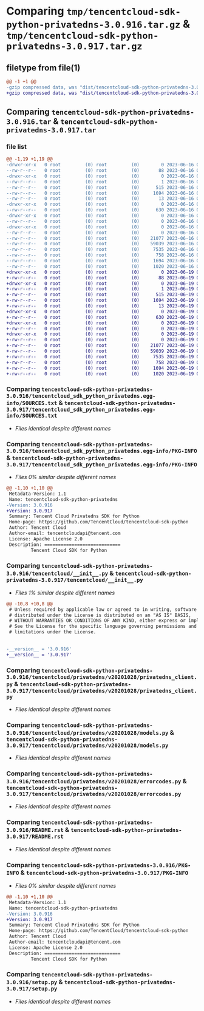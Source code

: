 # Comparing `tmp/tencentcloud-sdk-python-privatedns-3.0.916.tar.gz` & `tmp/tencentcloud-sdk-python-privatedns-3.0.917.tar.gz`

## filetype from file(1)

```diff
@@ -1 +1 @@
-gzip compressed data, was "dist/tencentcloud-sdk-python-privatedns-3.0.916.tar", last modified: Fri Jun 16 00:39:06 2023, max compression
+gzip compressed data, was "dist/tencentcloud-sdk-python-privatedns-3.0.917.tar", last modified: Mon Jun 19 00:30:47 2023, max compression
```

## Comparing `tencentcloud-sdk-python-privatedns-3.0.916.tar` & `tencentcloud-sdk-python-privatedns-3.0.917.tar`

### file list

```diff
@@ -1,19 +1,19 @@
-drwxr-xr-x   0 root         (0) root         (0)        0 2023-06-16 00:39:06.000000 tencentcloud-sdk-python-privatedns-3.0.916/
--rw-r--r--   0 root         (0) root         (0)       88 2023-06-16 00:39:06.000000 tencentcloud-sdk-python-privatedns-3.0.916/setup.cfg
-drwxr-xr-x   0 root         (0) root         (0)        0 2023-06-16 00:39:06.000000 tencentcloud-sdk-python-privatedns-3.0.916/tencentcloud_sdk_python_privatedns.egg-info/
--rw-r--r--   0 root         (0) root         (0)        1 2023-06-16 00:39:06.000000 tencentcloud-sdk-python-privatedns-3.0.916/tencentcloud_sdk_python_privatedns.egg-info/dependency_links.txt
--rw-r--r--   0 root         (0) root         (0)      515 2023-06-16 00:39:06.000000 tencentcloud-sdk-python-privatedns-3.0.916/tencentcloud_sdk_python_privatedns.egg-info/SOURCES.txt
--rw-r--r--   0 root         (0) root         (0)     1694 2023-06-16 00:39:06.000000 tencentcloud-sdk-python-privatedns-3.0.916/tencentcloud_sdk_python_privatedns.egg-info/PKG-INFO
--rw-r--r--   0 root         (0) root         (0)       13 2023-06-16 00:39:06.000000 tencentcloud-sdk-python-privatedns-3.0.916/tencentcloud_sdk_python_privatedns.egg-info/top_level.txt
-drwxr-xr-x   0 root         (0) root         (0)        0 2023-06-16 00:39:06.000000 tencentcloud-sdk-python-privatedns-3.0.916/tencentcloud/
--rw-r--r--   0 root         (0) root         (0)      630 2023-06-16 00:39:06.000000 tencentcloud-sdk-python-privatedns-3.0.916/tencentcloud/__init__.py
-drwxr-xr-x   0 root         (0) root         (0)        0 2023-06-16 00:39:06.000000 tencentcloud-sdk-python-privatedns-3.0.916/tencentcloud/privatedns/
--rw-r--r--   0 root         (0) root         (0)        0 2023-06-16 00:39:06.000000 tencentcloud-sdk-python-privatedns-3.0.916/tencentcloud/privatedns/__init__.py
-drwxr-xr-x   0 root         (0) root         (0)        0 2023-06-16 00:39:06.000000 tencentcloud-sdk-python-privatedns-3.0.916/tencentcloud/privatedns/v20201028/
--rw-r--r--   0 root         (0) root         (0)        0 2023-06-16 00:39:06.000000 tencentcloud-sdk-python-privatedns-3.0.916/tencentcloud/privatedns/v20201028/__init__.py
--rw-r--r--   0 root         (0) root         (0)    21077 2023-06-16 00:39:06.000000 tencentcloud-sdk-python-privatedns-3.0.916/tencentcloud/privatedns/v20201028/privatedns_client.py
--rw-r--r--   0 root         (0) root         (0)    59039 2023-06-16 00:39:06.000000 tencentcloud-sdk-python-privatedns-3.0.916/tencentcloud/privatedns/v20201028/models.py
--rw-r--r--   0 root         (0) root         (0)     7535 2023-06-16 00:39:06.000000 tencentcloud-sdk-python-privatedns-3.0.916/tencentcloud/privatedns/v20201028/errorcodes.py
--rw-r--r--   0 root         (0) root         (0)      758 2023-06-16 00:39:06.000000 tencentcloud-sdk-python-privatedns-3.0.916/README.rst
--rw-r--r--   0 root         (0) root         (0)     1694 2023-06-16 00:39:06.000000 tencentcloud-sdk-python-privatedns-3.0.916/PKG-INFO
--rw-r--r--   0 root         (0) root         (0)     1020 2023-06-16 00:39:06.000000 tencentcloud-sdk-python-privatedns-3.0.916/setup.py
+drwxr-xr-x   0 root         (0) root         (0)        0 2023-06-19 00:30:47.000000 tencentcloud-sdk-python-privatedns-3.0.917/
+-rw-r--r--   0 root         (0) root         (0)       88 2023-06-19 00:30:47.000000 tencentcloud-sdk-python-privatedns-3.0.917/setup.cfg
+drwxr-xr-x   0 root         (0) root         (0)        0 2023-06-19 00:30:47.000000 tencentcloud-sdk-python-privatedns-3.0.917/tencentcloud_sdk_python_privatedns.egg-info/
+-rw-r--r--   0 root         (0) root         (0)        1 2023-06-19 00:30:47.000000 tencentcloud-sdk-python-privatedns-3.0.917/tencentcloud_sdk_python_privatedns.egg-info/dependency_links.txt
+-rw-r--r--   0 root         (0) root         (0)      515 2023-06-19 00:30:47.000000 tencentcloud-sdk-python-privatedns-3.0.917/tencentcloud_sdk_python_privatedns.egg-info/SOURCES.txt
+-rw-r--r--   0 root         (0) root         (0)     1694 2023-06-19 00:30:47.000000 tencentcloud-sdk-python-privatedns-3.0.917/tencentcloud_sdk_python_privatedns.egg-info/PKG-INFO
+-rw-r--r--   0 root         (0) root         (0)       13 2023-06-19 00:30:47.000000 tencentcloud-sdk-python-privatedns-3.0.917/tencentcloud_sdk_python_privatedns.egg-info/top_level.txt
+drwxr-xr-x   0 root         (0) root         (0)        0 2023-06-19 00:30:47.000000 tencentcloud-sdk-python-privatedns-3.0.917/tencentcloud/
+-rw-r--r--   0 root         (0) root         (0)      630 2023-06-19 00:30:47.000000 tencentcloud-sdk-python-privatedns-3.0.917/tencentcloud/__init__.py
+drwxr-xr-x   0 root         (0) root         (0)        0 2023-06-19 00:30:47.000000 tencentcloud-sdk-python-privatedns-3.0.917/tencentcloud/privatedns/
+-rw-r--r--   0 root         (0) root         (0)        0 2023-06-19 00:30:47.000000 tencentcloud-sdk-python-privatedns-3.0.917/tencentcloud/privatedns/__init__.py
+drwxr-xr-x   0 root         (0) root         (0)        0 2023-06-19 00:30:47.000000 tencentcloud-sdk-python-privatedns-3.0.917/tencentcloud/privatedns/v20201028/
+-rw-r--r--   0 root         (0) root         (0)        0 2023-06-19 00:30:47.000000 tencentcloud-sdk-python-privatedns-3.0.917/tencentcloud/privatedns/v20201028/__init__.py
+-rw-r--r--   0 root         (0) root         (0)    21077 2023-06-19 00:30:47.000000 tencentcloud-sdk-python-privatedns-3.0.917/tencentcloud/privatedns/v20201028/privatedns_client.py
+-rw-r--r--   0 root         (0) root         (0)    59039 2023-06-19 00:30:47.000000 tencentcloud-sdk-python-privatedns-3.0.917/tencentcloud/privatedns/v20201028/models.py
+-rw-r--r--   0 root         (0) root         (0)     7535 2023-06-19 00:30:47.000000 tencentcloud-sdk-python-privatedns-3.0.917/tencentcloud/privatedns/v20201028/errorcodes.py
+-rw-r--r--   0 root         (0) root         (0)      758 2023-06-19 00:30:47.000000 tencentcloud-sdk-python-privatedns-3.0.917/README.rst
+-rw-r--r--   0 root         (0) root         (0)     1694 2023-06-19 00:30:47.000000 tencentcloud-sdk-python-privatedns-3.0.917/PKG-INFO
+-rw-r--r--   0 root         (0) root         (0)     1020 2023-06-19 00:30:47.000000 tencentcloud-sdk-python-privatedns-3.0.917/setup.py
```

### Comparing `tencentcloud-sdk-python-privatedns-3.0.916/tencentcloud_sdk_python_privatedns.egg-info/SOURCES.txt` & `tencentcloud-sdk-python-privatedns-3.0.917/tencentcloud_sdk_python_privatedns.egg-info/SOURCES.txt`

 * *Files identical despite different names*

### Comparing `tencentcloud-sdk-python-privatedns-3.0.916/tencentcloud_sdk_python_privatedns.egg-info/PKG-INFO` & `tencentcloud-sdk-python-privatedns-3.0.917/tencentcloud_sdk_python_privatedns.egg-info/PKG-INFO`

 * *Files 0% similar despite different names*

```diff
@@ -1,10 +1,10 @@
 Metadata-Version: 1.1
 Name: tencentcloud-sdk-python-privatedns
-Version: 3.0.916
+Version: 3.0.917
 Summary: Tencent Cloud Privatedns SDK for Python
 Home-page: https://github.com/TencentCloud/tencentcloud-sdk-python
 Author: Tencent Cloud
 Author-email: tencentcloudapi@tencent.com
 License: Apache License 2.0
 Description: ============================
         Tencent Cloud SDK for Python
```

### Comparing `tencentcloud-sdk-python-privatedns-3.0.916/tencentcloud/__init__.py` & `tencentcloud-sdk-python-privatedns-3.0.917/tencentcloud/__init__.py`

 * *Files 1% similar despite different names*

```diff
@@ -10,8 +10,8 @@
 # Unless required by applicable law or agreed to in writing, software
 # distributed under the License is distributed on an "AS IS" BASIS,
 # WITHOUT WARRANTIES OR CONDITIONS OF ANY KIND, either express or implied.
 # See the License for the specific language governing permissions and
 # limitations under the License.
 
 
-__version__ = '3.0.916'
+__version__ = '3.0.917'
```

### Comparing `tencentcloud-sdk-python-privatedns-3.0.916/tencentcloud/privatedns/v20201028/privatedns_client.py` & `tencentcloud-sdk-python-privatedns-3.0.917/tencentcloud/privatedns/v20201028/privatedns_client.py`

 * *Files identical despite different names*

### Comparing `tencentcloud-sdk-python-privatedns-3.0.916/tencentcloud/privatedns/v20201028/models.py` & `tencentcloud-sdk-python-privatedns-3.0.917/tencentcloud/privatedns/v20201028/models.py`

 * *Files identical despite different names*

### Comparing `tencentcloud-sdk-python-privatedns-3.0.916/tencentcloud/privatedns/v20201028/errorcodes.py` & `tencentcloud-sdk-python-privatedns-3.0.917/tencentcloud/privatedns/v20201028/errorcodes.py`

 * *Files identical despite different names*

### Comparing `tencentcloud-sdk-python-privatedns-3.0.916/README.rst` & `tencentcloud-sdk-python-privatedns-3.0.917/README.rst`

 * *Files identical despite different names*

### Comparing `tencentcloud-sdk-python-privatedns-3.0.916/PKG-INFO` & `tencentcloud-sdk-python-privatedns-3.0.917/PKG-INFO`

 * *Files 0% similar despite different names*

```diff
@@ -1,10 +1,10 @@
 Metadata-Version: 1.1
 Name: tencentcloud-sdk-python-privatedns
-Version: 3.0.916
+Version: 3.0.917
 Summary: Tencent Cloud Privatedns SDK for Python
 Home-page: https://github.com/TencentCloud/tencentcloud-sdk-python
 Author: Tencent Cloud
 Author-email: tencentcloudapi@tencent.com
 License: Apache License 2.0
 Description: ============================
         Tencent Cloud SDK for Python
```

### Comparing `tencentcloud-sdk-python-privatedns-3.0.916/setup.py` & `tencentcloud-sdk-python-privatedns-3.0.917/setup.py`

 * *Files identical despite different names*

